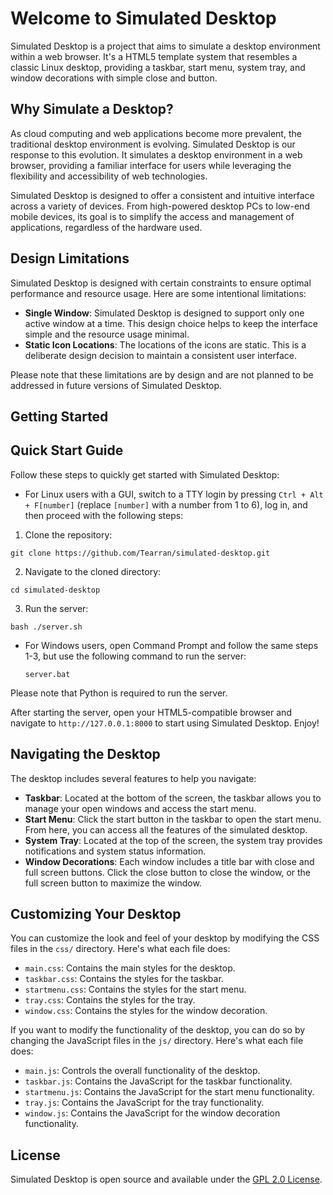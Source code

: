 # Welcome to Simulated Desktop

Simulated Desktop is a project that aims to simulate a desktop environment within a web browser. It's a HTML5 template system that resembles a classic Linux desktop, providing a taskbar, start menu, system tray, and window decorations with simple close and button.

## Why Simulate a Desktop?

As cloud computing and web applications become more prevalent, the traditional desktop environment is evolving. Simulated Desktop is our response to this evolution. It simulates a desktop environment in a web browser, providing a familiar interface for users while leveraging the flexibility and accessibility of web technologies.

Simulated Desktop is designed to offer a consistent and intuitive interface across a variety of devices. From high-powered desktop PCs to low-end mobile devices, its goal is to simplify the access and management of applications, regardless of the hardware used.

## Design Limitations

Simulated Desktop is designed with certain constraints to ensure optimal performance and resource usage. Here are some intentional limitations:

- **Single Window**: Simulated Desktop is designed to support only one active window at a time. This design choice helps to keep the interface simple and the resource usage minimal.
- **Static Icon Locations**: The locations of the icons are static. This is a deliberate design decision to maintain a consistent user interface.

Please note that these limitations are by design and are not planned to be addressed in future versions of Simulated Desktop.

## Getting Started
## Quick Start Guide

Follow these steps to quickly get started with Simulated Desktop:

- For Linux users with a GUI, switch to a TTY login by pressing `Ctrl + Alt + F[number]` (replace `[number]` with a number from 1 to 6), log in, and then proceed with the following steps:

1. Clone the repository:

  ```
  git clone https://github.com/Tearran/simulated-desktop.git
  ```

2. Navigate to the cloned directory:

  ```
  cd simulated-desktop
  ```

3. Run the server:

  ```
  bash ./server.sh
  ```

- For Windows users, open Command Prompt and follow the same steps 1-3, but use the following command to run the server:

  ```
  server.bat
  ```

Please note that Python is required to run the server.

After starting the server, open your HTML5-compatible browser and navigate to `http://127.0.0.1:8000` to start using Simulated Desktop. Enjoy!

## Navigating the Desktop

The desktop includes several features to help you navigate:

- **Taskbar**: Located at the bottom of the screen, the taskbar allows you to manage your open windows and access the start menu.
- **Start Menu**: Click the start button in the taskbar to open the start menu. From here, you can access all the features of the simulated desktop.
- **System Tray**: Located at the top of the screen, the system tray provides notifications and system status information.
- **Window Decorations**: Each window includes a title bar with close and full screen buttons. Click the close button to close the window, or the full screen button to maximize the window.

## Customizing Your Desktop

You can customize the look and feel of your desktop by modifying the CSS files in the `css/` directory. Here's what each file does:

- `main.css`: Contains the main styles for the desktop.
- `taskbar.css`: Contains the styles for the taskbar.
- `startmenu.css`: Contains the styles for the start menu.
- `tray.css`: Contains the styles for the tray.
- `window.css`: Contains the styles for the window decoration.

If you want to modify the functionality of the desktop, you can do so by changing the JavaScript files in the `js/` directory. Here's what each file does:

- `main.js`: Controls the overall functionality of the desktop.
- `taskbar.js`: Contains the JavaScript for the taskbar functionality.
- `startmenu.js`: Contains the JavaScript for the start menu functionality.
- `tray.js`: Contains the JavaScript for the tray functionality.
- `window.js`: Contains the JavaScript for the window decoration functionality.

## License

Simulated Desktop is open source and available under the [GPL 2.0 License](LICENSE).
